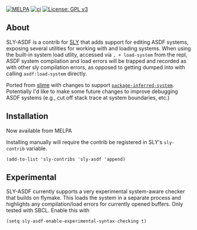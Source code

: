 [![MELPA](http://melpa.org/packages/sly-asdf-badge.svg)](http://melpa.org/#/sly-asdf)
[![ci](https://github.com/mmgeorge/sly-asdf/workflows/ci/badge.svg)](https://github.com/mmgeorge/sly-asdf/actions?query=workflow%3Aci)
[![License: GPL v3](https://img.shields.io/badge/License-GPLv3-blue.svg)](https://www.gnu.org/licenses/gpl-3.0)
 
 
## About

SLY-ASDF is a contrib for [SLY](https://github.com/joaotavora/sly) that adds support for editing ASDF systems, exposing several utilities for working with and loading systems. When using the built-in system load utlity, accessed via `, + load-system` from the repl, ASDF system compilation and load errors will be trapped and recorded as with other sly compilation errors, as opposed to getting dumped into with calling `asdf:load-system` directly.

Ported from [slime](https://github.com/slime/slime/blob/master/contrib/slime-asdf.el) with changes to support [`package-inferred-system`](https://common-lisp.net/project/asdf/asdf/The-package_002dinferred_002dsystem-extension.html). Potentially I'd like to make some future changes to improve debugging ASDF systems (e.g., cut off stack trace at system boundaries, etc.)

## Installation 
Now available from MELPA

Installing manually will require the contrib be registered in SLY's `sly-contrib` variable. 
```
(add-to-list 'sly-contribs 'sly-asdf 'append)
```
## Experimental
SLY-ASDF currently supports a very experimental system-aware checker that builds on flymake. This loads the system in a separate process and highlights any compilation/load errors for currently opened buffers. Only tested with SBCL. Enable this with 
```
(setq sly-asdf-enable-experimental-syntax-checking t)
```
